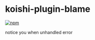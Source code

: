 # koishi-plugin-blame

[![npm](https://img.shields.io/npm/v/koishi-plugin-blame?style=flat-square)](https://www.npmjs.com/package/koishi-plugin-blame)

 notice you when unhandled error
